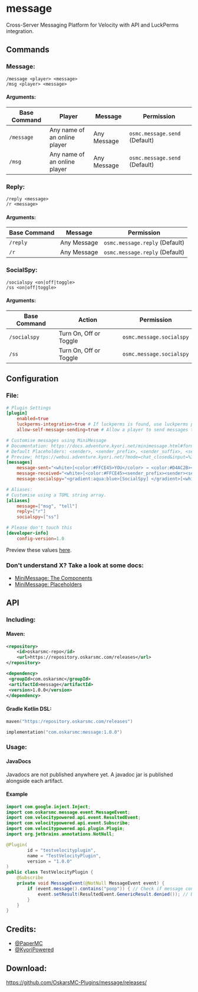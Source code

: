# message
Cross-Server Messaging Platform for Velocity with API and LuckPerms integration.

## Commands

### Message:

    /message <player> <message>
    /msg <player> <message>

#### Arguments:
<table>
    <thead>
        <tr>
            <th>Base Command</th>
            <th>Player</th>
            <th>Message</th>
            <th>Permission</th>
        </tr>    </thead>
    <tbody>
        <tr>
            <td><code>/message</code></td>
            <td>Any name of an online player</td>
            <td>Any Message</td>
            <td><code>osmc.message.send</code> (Default)</td>
        </tr>
        <tr>
            <td><code>/msg</code></td>
            <td>Any name of an online player</td>
            <td>Any Message</td>
            <td><code>osmc.message.send</code> (Default)</td>
        </tr>
    </tbody>
</table>

### Reply:

    /reply <message>
    /r <message>

#### Arguments:
<table>
    <thead>
        <tr>
            <th>Base Command</th>
            <th>Message</th>
            <th>Permission</th>
        </tr>
    </thead>
    <tbody>
        <tr>
            <td><code>/reply</code></td>
            <td>Any Message</td>
            <td><code>osmc.message.reply</code> (Default)</td>
        </tr>
        <tr>
            <td><code>/r</code></td>
            <td>Any Message</td>
            <td><code>osmc.message.reply</code> (Default)</td>
        </tr>
    </tbody>
</table>

### SocialSpy:

    /socialspy <on|off|toggle>
    /ss <on|off|toggle>

#### Arguments:
<table>
    <thead>
        <tr>
            <th>Base Command</th>
            <th>Action</th>
            <th>Permission</th>
        </tr>
    </thead>
    <tbody>
        <tr>
            <td><code>/socialspy</code></td>
            <td>Turn On, Off or Toggle</td>
            <td><code>osmc.message.socialspy</code></td>
        </tr>
        <tr>
            <td><code>/ss</code></td>
            <td>Turn On, Off or Toggle</td>
            <td><code>osmc.message.socialspy</code></td>
        </tr>
    </tbody>
</table>

## Configuration
### File:
```toml
# Plugin Settings
[plugin]
    enabled=true
    luckperms-integration=true # If luckperms is found, use luckperms prefixes and suffixes.
    allow-self-message-sending=true # Allow a player to send messages to themselves.

# Customise messages using MiniMessage
# Documentation: https://docs.adventure.kyori.net/minimessage.html#format or https://webui.adventure.kyori.net/
# Default Placeholders: <sender>, <sender_prefix>, <sender_suffix>, <sender_group>, <receiver>, <receiver_prefix>, <receiver_suffix>, <receiver_group>, <message>
# Preview: https://webui.adventure.kyori.net/?mode=chat_closed&input=%3Cwhite%3E%5B%3Ccolor%3A%23FFCE45%3EYOU%3C%2Fcolor%3E%20%E2%86%92%20%3Ccolor%3A%23D4AC2B%3E%3Creceiver_prefix%3E%3Creceiver%3E%3Creceiver_suffix%3E%3C%2Fcolor%3E%5D%20%3Cmessage%3E%3C%2Fwhite%3E%0A%3Cwhite%3E%5B%3Ccolor%3A%23FFCE45%3E%3Csender_prefix%3E%3Csender%3E%3Csender_suffix%3E%3C%2Fcolor%3E%20%E2%86%92%20%3Ccolor%3A%23D4AC2B%3EYOU%3C%2Fcolor%3E%5D%20%3Cmessage%3E%3C%2Fwhite%3E%0A%3Cgradient%3Aaqua%3Ablue%3E%5BSocialSpy%5D%20%3C%2Fgradient%3E%5B%3Cwhite%3E%3Csender%3E%20%E2%86%92%20%3Creceiver%3E%5D%3A%20%3Cmessage%3E&st=%7B%22sender%22%3A%22Player1%22%2C%22receiver%22%3A%22Player2%22%2C%22message%22%3A%22Hello%2C%20World!%22%2C%22receiver_prefix%22%3A%22Admin%20%22%2C%22receiver_suffix%22%3A%22%20%5BLevel%201%5D%22%2C%22sender_prefix%22%3A%22Moderator%20%22%2C%22sender_suffix%22%3A%22%20%5BLevel%200%5D%22%7D
[messages]
    message-sent="<white>[<color:#FFCE45>YOU</color> → <color:#D4AC2B><receiver_prefix><receiver><receiver_suffix></color>] <message></white>"
    message-received="<white>[<color:#FFCE45><sender_prefix><sender><sender_suffix></color> → <color:#D4AC2B>YOU</color>] <message></white>"
    message-socialspy="<gradient:aqua:blue>[SocialSpy] </gradient>[<white><sender> → <receiver>]: <message>"

# Aliases:
# Customise using a TOML string array.
[aliases]
    message=["msg", "tell"]
    reply=["r"]
    socialspy=["ss"]

# Please don't touch this
[developer-info]
    config-version=1.0
```
Preview these values <a href="https://webui.adventure.kyori.net/?mode=chat_closed&input=%3Cwhite%3E%5B%3Ccolor%3A%23FFCE45%3EYOU%3C%2Fcolor%3E%20%E2%86%92%20%3Ccolor%3A%23D4AC2B%3E%3Creceiver_prefix%3E%3Creceiver%3E%3Creceiver_suffix%3E%3C%2Fcolor%3E%5D%20%3Cmessage%3E%3C%2Fwhite%3E%0A%3Cwhite%3E%5B%3Ccolor%3A%23FFCE45%3E%3Csender_prefix%3E%3Csender%3E%3Csender_suffix%3E%3C%2Fcolor%3E%20%E2%86%92%20%3Ccolor%3A%23D4AC2B%3EYOU%3C%2Fcolor%3E%5D%20%3Cmessage%3E%3C%2Fwhite%3E%0A%3Cgradient%3Aaqua%3Ablue%3E%5BSocialSpy%5D%20%3C%2Fgradient%3E%5B%3Cwhite%3E%3Csender%3E%20%E2%86%92%20%3Creceiver%3E%5D%3A%20%3Cmessage%3E&st=%7B%22sender%22%3A%22Player1%22%2C%22receiver%22%3A%22Player2%22%2C%22message%22%3A%22Hello%2C%20World!%22%2C%22receiver_prefix%22%3A%22Admin%20%22%2C%22receiver_suffix%22%3A%22%20%5BLevel%201%5D%22%2C%22sender_prefix%22%3A%22Moderator%20%22%2C%22sender_suffix%22%3A%22%20%5BLevel%200%5D%22%7D">here</a>.

### Don't understand X? Take a look at some docs:
* <a href="https://docs.adventure.kyori.net/minimessage.html#the-components">MiniMessage: The Components</a>
* <a href="https://docs.adventure.kyori.net/minimessage.html#placeholder">MiniMessage: Placeholders</a>

## API
### Including:
#### Maven:
```xml
<repository>
    <id>oskarsmc-repo</id>
    <url>https://repository.oskarsmc.com/releases</url>
</repository>
```
 ```xml
<dependency>
  <groupId>com.oskarsmc</groupId>
  <artifactId>message</artifactId>
  <version>1.0.0</version>
</dependency>
```
#### Gradle Kotlin DSL:
```kotlin
maven("https:/repository.oskarsmc.com/releases")
```
```kotlin
implementation("com.oskarsmc:message:1.0.0")
```
### Usage:
#### JavaDocs
Javadocs are not published anywhere yet. A javadoc jar is published alongside each artifact.
#### Example
```java
import com.google.inject.Inject;
import com.oskarsmc.message.event.MessageEvent;
import com.velocitypowered.api.event.ResultedEvent;
import com.velocitypowered.api.event.Subscribe;
import com.velocitypowered.api.plugin.Plugin;
import org.jetbrains.annotations.NotNull;

@Plugin(
        id = "testvelocityplugin",
        name = "TestVelocityPlugin",
        version = "1.0.0"
)
public class TestVelocityPlugin {
    @Subscribe
    private void MessageEvent(@NotNull MessageEvent event) {
        if (event.message().contains("poop")) { // Check if message contains a very naughty word.
            event.setResult(ResultedEvent.GenericResult.denied()); // Don't send naughty words to people.
        }
    }
}
```

## Credits:
* <a href="https://github.com/PaperMC/">@PaperMC</a>
* <a href="https://github.com/KyoriPowered">@KyoriPowered</a>

## Download:
https://github.com/OskarsMC-Plugins/message/releases/
